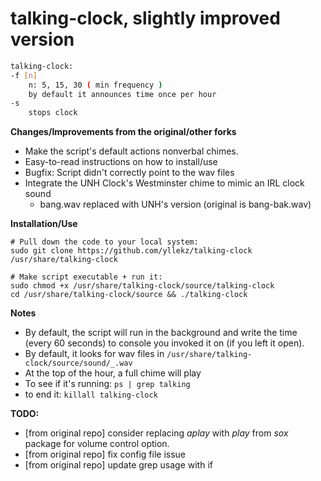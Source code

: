 # talking-clock, slightly improved version

```bash
talking-clock:
-f [n]
    n: 5, 15, 30 ( min frequency )
    by default it announces time once per hour
-s
    stops clock
```

**Changes/Improvements from the original/other forks**
* Make the script's default actions nonverbal chimes.
* Easy-to-read instructions on how to install/use
* Bugfix: Script didn't correctly point to the wav files
* Integrate the UNH Clock's Westminster chime to mimic an IRL clock sound
    * bang.wav replaced with UNH's version (original is bang-bak.wav)

**Installation/Use**
```
# Pull down the code to your local system:
sudo git clone https://github.com/yllekz/talking-clock /usr/share/talking-clock

# Make script executable + run it:
sudo chmod +x /usr/share/talking-clock/source/talking-clock
cd /usr/share/talking-clock/source && ./talking-clock
```

**Notes**
* By default, the script will run in the background and write the time (every 60 seconds) to console you invoked it on (if you left it open).
* By default, it looks for wav files in `/usr/share/talking-clock/source/sound/_.wav`
* At the top of the hour, a full chime will play
* To see if it's running: `ps | grep talking`
* to end it: ``killall talking-clock``

**TODO:**
* [from original repo] consider replacing *aplay* with *play* from *sox* package for volume control option.
* [from original repo] fix config file issue
* [from original repo] update grep usage with if
